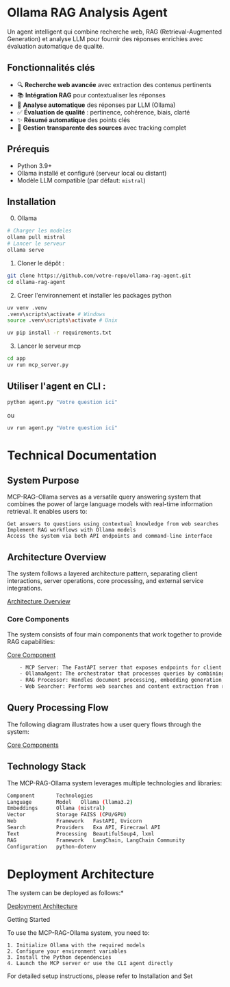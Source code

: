# Ollama RAG Analysis Agent

Un agent intelligent qui combine recherche web, RAG (Retrieval-Augmented Generation) et analyse LLM pour fournir des réponses enrichies avec évaluation automatique de qualité.

## Fonctionnalités clés

- 🔍 **Recherche web avancée** avec extraction des contenus pertinents
- 📚 **Intégration RAG** pour contextualiser les réponses
- 🤖 **Analyse automatique** des réponses par LLM (Ollama)
- ✅ **Évaluation de qualité** : pertinence, cohérence, biais, clarté
- ✨ **Résumé automatique** des points clés
- 📝 **Gestion transparente des sources** avec tracking complet

## Prérequis

- Python 3.9+
- Ollama installé et configuré (serveur local ou distant)
- Modèle LLM compatible (par défaut: `mistral`)

## Installation

0. Ollama
```bash
# Charger les modeles
ollama pull mistral
# Lancer le serveur
ollama serve
```

1. Cloner le dépôt :
```bash
git clone https://github.com/votre-repo/ollama-rag-agent.git
cd ollama-rag-agent
```

2. Creer l'environnement et installer les packages python 
```bash
uv venv .venv
.venv\scripts\activate # Windows
source .venv\scripts\activate # Unix

uv pip install -r requirements.txt
```

3. Lancer le serveur mcp
```bash
cd app
uv run mcp_server.py
```
##   Utiliser l'agent en CLI :

```bash
python agent.py "Votre question ici"
```
ou 

```bash
uv run agent.py "Votre question ici"
```



# Technical Documentation

## System Purpose

MCP-RAG-Ollama serves as a versatile query answering system that combines the power of large language models with real-time information retrieval. It enables users to:

    Get answers to questions using contextual knowledge from web searches
    Implement RAG workflows with Ollama models
    Access the system via both API endpoints and command-line interface



## Architecture Overview
The system follows a layered architecture pattern, separating client interactions, server operations, core processing, and external service integrations.

[Architecture Overview](img/i1.jpg)


### Core Components
The system consists of four main components that work together to provide RAG capabilities:

[Core Component](img/i2.jpg)

```bash
    - MCP Server: The FastAPI server that exposes endpoints for client interactions.
    - OllamaAgent: The orchestrator that processes queries by combining web search and RAG.
    - RAG Processor: Handles document processing, embedding generation, and similarity search.
    - Web Searcher: Performs web searches and content extraction from relevant pages.
```

## Query Processing Flow
The following diagram illustrates how a user query flows through the system:

[Core Components](img/i3.jpg)


## Technology Stack

The MCP-RAG-Ollama system leverages multiple technologies and libraries:

```bash
Component	    Technologies
Language        Model	Ollama (llama3.2)
Embeddings  	Ollama (mistral)
Vector          Storage	FAISS (CPU/GPU)
Web             Framework	FastAPI, Uvicorn
Search          Providers	Exa API, Firecrawl API
Text            Processing	BeautifulSoup4, lxml
RAG             Framework	LangChain, LangChain Community
Configuration	python-dotenv
```




# Deployment Architecture
The system can be deployed as follows:*

[Deployment Architecture](img/i4.jpg)

Getting Started

To use the MCP-RAG-Ollama system, you need to:

    1. Initialize Ollama with the required models
    2. Configure your environment variables
    3. Install the Python dependencies
    4. Launch the MCP server or use the CLI agent directly

For detailed setup instructions, please refer to Installation and Set